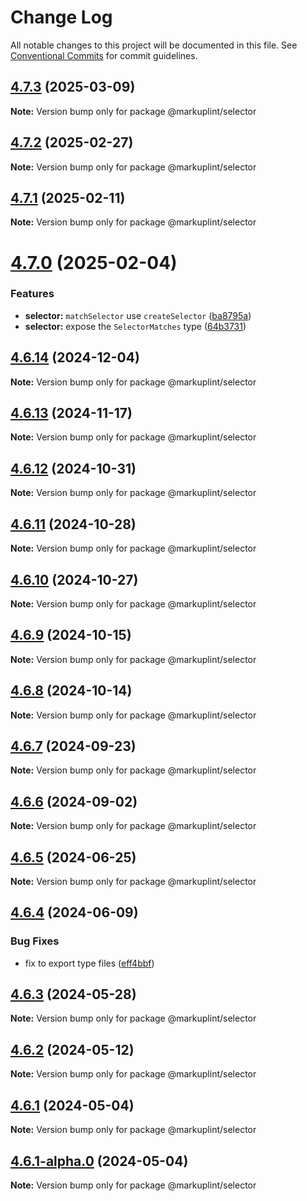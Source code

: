 # Change Log

All notable changes to this project will be documented in this file.
See [Conventional Commits](https://conventionalcommits.org) for commit guidelines.

## [4.7.3](https://github.com/markuplint/markuplint/compare/@markuplint/selector@4.7.2...@markuplint/selector@4.7.3) (2025-03-09)

**Note:** Version bump only for package @markuplint/selector

## [4.7.2](https://github.com/markuplint/markuplint/compare/@markuplint/selector@4.7.1...@markuplint/selector@4.7.2) (2025-02-27)

**Note:** Version bump only for package @markuplint/selector

## [4.7.1](https://github.com/markuplint/markuplint/compare/@markuplint/selector@4.7.0...@markuplint/selector@4.7.1) (2025-02-11)

**Note:** Version bump only for package @markuplint/selector

# [4.7.0](https://github.com/markuplint/markuplint/compare/@markuplint/selector@4.6.14...@markuplint/selector@4.7.0) (2025-02-04)

### Features

- **selector:** `matchSelector` use `createSelector` ([ba8795a](https://github.com/markuplint/markuplint/commit/ba8795a7fb03e46546415e29c73d3b460780d7c9))
- **selector:** expose the `SelectorMatches` type ([64b3731](https://github.com/markuplint/markuplint/commit/64b373118da33f81cc4e043eeec3f2eea889677c))

## [4.6.14](https://github.com/markuplint/markuplint/compare/@markuplint/selector@4.6.13...@markuplint/selector@4.6.14) (2024-12-04)

**Note:** Version bump only for package @markuplint/selector

## [4.6.13](https://github.com/markuplint/markuplint/compare/@markuplint/selector@4.6.12...@markuplint/selector@4.6.13) (2024-11-17)

**Note:** Version bump only for package @markuplint/selector

## [4.6.12](https://github.com/markuplint/markuplint/compare/@markuplint/selector@4.6.11...@markuplint/selector@4.6.12) (2024-10-31)

**Note:** Version bump only for package @markuplint/selector

## [4.6.11](https://github.com/markuplint/markuplint/compare/@markuplint/selector@4.6.10...@markuplint/selector@4.6.11) (2024-10-28)

**Note:** Version bump only for package @markuplint/selector

## [4.6.10](https://github.com/markuplint/markuplint/compare/@markuplint/selector@4.6.9...@markuplint/selector@4.6.10) (2024-10-27)

**Note:** Version bump only for package @markuplint/selector

## [4.6.9](https://github.com/markuplint/markuplint/compare/@markuplint/selector@4.6.8...@markuplint/selector@4.6.9) (2024-10-15)

**Note:** Version bump only for package @markuplint/selector

## [4.6.8](https://github.com/markuplint/markuplint/compare/@markuplint/selector@4.6.7...@markuplint/selector@4.6.8) (2024-10-14)

**Note:** Version bump only for package @markuplint/selector

## [4.6.7](https://github.com/markuplint/markuplint/compare/@markuplint/selector@4.6.6...@markuplint/selector@4.6.7) (2024-09-23)

**Note:** Version bump only for package @markuplint/selector

## [4.6.6](https://github.com/markuplint/markuplint/compare/@markuplint/selector@4.6.5...@markuplint/selector@4.6.6) (2024-09-02)

**Note:** Version bump only for package @markuplint/selector

## [4.6.5](https://github.com/markuplint/markuplint/compare/@markuplint/selector@4.6.4...@markuplint/selector@4.6.5) (2024-06-25)

**Note:** Version bump only for package @markuplint/selector

## [4.6.4](https://github.com/markuplint/markuplint/compare/@markuplint/selector@4.6.3...@markuplint/selector@4.6.4) (2024-06-09)

### Bug Fixes

- fix to export type files ([eff4bbf](https://github.com/markuplint/markuplint/commit/eff4bbfd127574809dc5e15d7cafe87699758ee0))

## [4.6.3](https://github.com/markuplint/markuplint/compare/@markuplint/selector@4.6.2...@markuplint/selector@4.6.3) (2024-05-28)

**Note:** Version bump only for package @markuplint/selector

## [4.6.2](https://github.com/markuplint/markuplint/compare/@markuplint/selector@4.6.1...@markuplint/selector@4.6.2) (2024-05-12)

**Note:** Version bump only for package @markuplint/selector

## [4.6.1](https://github.com/markuplint/markuplint/compare/@markuplint/selector@4.6.1-alpha.0...@markuplint/selector@4.6.1) (2024-05-04)

**Note:** Version bump only for package @markuplint/selector

## [4.6.1-alpha.0](https://github.com/markuplint/markuplint/compare/@markuplint/selector@4.6.0...@markuplint/selector@4.6.1-alpha.0) (2024-05-04)

**Note:** Version bump only for package @markuplint/selector
